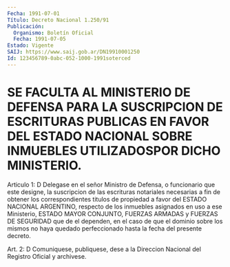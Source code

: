 ```yaml
---
Fecha: 1991-07-01
Título: Decreto Nacional 1.250/91
Publicación:
  Organismo: Boletín Oficial
  Fecha: 1991-07-05
Estado: Vigente
SAIJ: https://www.saij.gob.ar/DN19910001250
Id: 123456789-0abc-052-1000-1991soterced
---
```

# SE FACULTA AL MINISTERIO DE DEFENSA PARA LA SUSCRIPCION DE ESCRITURAS PUBLICAS EN FAVOR DEL ESTADO NACIONAL SOBRE INMUEBLES UTILIZADOSPOR DICHO MINISTERIO.

<a id="1"></a>
Articulo  1:  D  Delegase  en  el señor Ministro de Defensa, o funcionario  que  este designe, la suscripcion  de  las  escrituras notariales  necesarias   a  fin  de  obtener  los  correspondientes titulos  de  propiedad  a  favor  del  ESTADO  NACIONAL  ARGENTINO, respecto  de  los inmuebles asignados  en  uso  a  ese  Ministerio, ESTADO MAYOR CONJUNTO,  FUERZAS  ARMADAS y FUERZAS DE SEGURIDAD que de el dependen, en el caso de que  el  dominio  sobre los mismos no haya  quedado  perfeccionado  hasta la fecha del presente  decreto.

<a id="2"></a>
Art. 2: D Comuniquese, publiquese, dese a la Direccion Nacional del Registro Oficial y archivese.